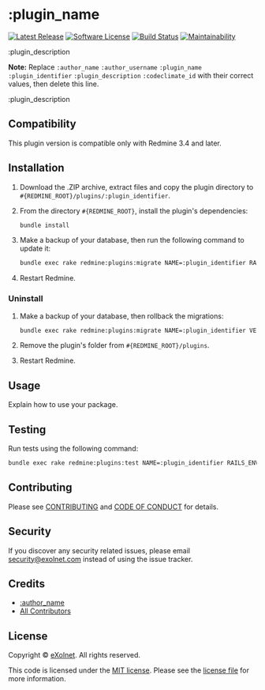 # :plugin_name

[![Latest Release](https://img.shields.io/github/release/eXolnet/:plugin_identifier.svg?style=flat-square)](https://github.com/eXolnet/:plugin_identifier/releases)
[![Software License](https://img.shields.io/badge/license-MIT-8469ad.svg?style=flat-square)](LICENSE)
[![Build Status](https://img.shields.io/github/actions/workflow/status/eXolnet/:plugin_identifier/tests.yml?label=tests&style=flat-square)](https://github.com/eXolnet/:plugin_identifier/actions?query=workflow%3Atests)
[![Maintainability](https://api.codeclimate.com/v1/badges/:codeclimate_id/maintainability)](https://codeclimate.com/github/eXolnet/:plugin_identifier/maintainability)

:plugin_description

**Note:** Replace ```:author_name``` ```:author_username``` ```:plugin_name``` ```:plugin_identifier``` ```:plugin_description``` ```:codeclimate_id``` with their correct values, then delete this line.

:plugin_description

## Compatibility

This plugin version is compatible only with Redmine 3.4 and later.

## Installation

1. Download the .ZIP archive, extract files and copy the plugin directory to `#{REDMINE_ROOT}/plugins/:plugin_identifier`.

2. From the directory `#{REDMINE_ROOT}`, install the plugin's dependencies:

    ```bash
    bundle install
    ```

3. Make a backup of your database, then run the following command to update it:

    ```bash
    bundle exec rake redmine:plugins:migrate NAME=:plugin_identifier RAILS_ENV=production
    ```

4. Restart Redmine.

### Uninstall

1. Make a backup of your database, then rollback the migrations:

    ```bash
    bundle exec rake redmine:plugins:migrate NAME=:plugin_identifier VERSION=0 RAILS_ENV=production
    ```

2. Remove the plugin's folder from `#{REDMINE_ROOT}/plugins`.

3. Restart Redmine.

## Usage

Explain how to use your package.

## Testing

Run tests using the following command:

```bash
bundle exec rake redmine:plugins:test NAME=:plugin_identifier RAILS_ENV=development
```

## Contributing

Please see [CONTRIBUTING](CONTRIBUTING.md) and [CODE OF CONDUCT](CODE_OF_CONDUCT.md) for details.

## Security

If you discover any security related issues, please email security@exolnet.com instead of using the issue tracker.

## Credits

- [:author_name](https://github.com/:author_username)
- [All Contributors](../../contributors)

## License

Copyright © [eXolnet](https://www.exolnet.com). All rights reserved.

This code is licensed under the [MIT license](http://choosealicense.com/licenses/mit/).
Please see the [license file](LICENSE) for more information.
